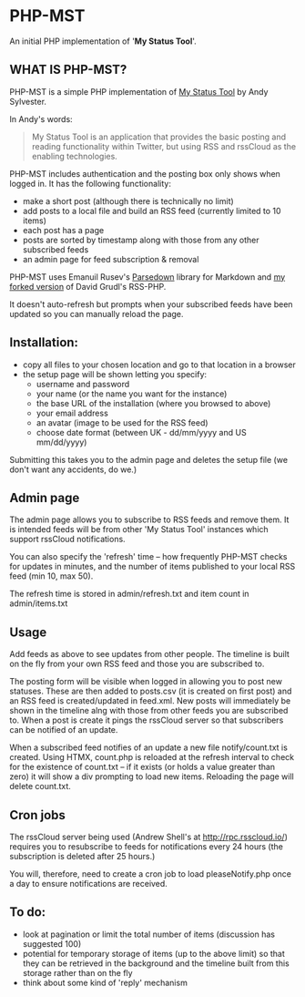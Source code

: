 # PHP-MST

An initial PHP implementation of '**My Status Tool**'.

## WHAT IS PHP-MST?

PHP-MST is a simple PHP implementation of [My Status Tool](https://github.com/andysylvester/MyStatusToolDemo) by Andy Sylvester.

In Andy's words:

> My Status Tool is an application that provides the basic posting and reading functionality within Twitter, but using RSS and rssCloud as the enabling technologies.

PHP-MST includes authentication and the posting box only shows when logged in. It has the following functionality:

- make a short post (although there is technically no limit)
- add posts to a local file and build an RSS feed (currently limited to 10 items)
- each post has a page
- posts are sorted by timestamp along with those from any other subscribed feeds
- an admin page for feed subscription & removal

PHP-MST uses Emanuil Rusev's [Parsedown](https://github.com/erusev/parsedown) library for Markdown and [my forked version](https://github.com/colin-walker/rss-php) of David Grudl's RSS-PHP.

It doesn't auto-refresh but prompts when your subscribed feeds have been updated so you can manually reload the page.

## Installation:

- copy all files to your chosen location and go to that location in a browser
- the setup page will be shown letting you specify:
    - username and password
    - your name (or the name you want for the instance)
    - the base URL of the installation (where you browsed to above)
    - your email address
    - an avatar (image to be used for the RSS feed)
    - choose date format (between UK - dd/mm/yyyy and US mm/dd/yyyy)
    
Submitting this takes you to the admin page and deletes the setup file (we don't want any accidents, do we.)

## Admin page

The admin page allows you to subscribe to RSS feeds and remove them. It is intended feeds will be from other 'My Status Tool' instances which support rssCloud notifications.

You can also specify the 'refresh' time – how frequently PHP-MST checks for updates in minutes, and the number of items published to your local RSS feed (min 10, max 50).

The refresh time is stored in admin/refresh.txt and item count in admin/items.txt

## Usage

Add feeds as above to see updates from other people. The timeline is built on the fly from your own RSS feed and those you are subscribed to.

The posting form will be visible when logged in allowing you to post new statuses. These are then added to posts.csv (it is created on first post) and an RSS feed is created/updated in feed.xml. New posts will immediately be shown in the timeline alng with those from other feeds you are subscribed to. When a post is create it pings the rssCloud server so that subscribers can be notified of an update.

When a subscribed feed notifies of an update a new file notify/count.txt is created. Using HTMX, count.php is reloaded at the refresh interval to check for the existence of count.txt – if it exists (or holds a value greater than zero) it will show a div prompting to load new items. Reloading the page will delete count.txt.

## Cron jobs

The rssCloud server being used (Andrew Shell's at http://rpc.rsscloud.io/) requires you to resubscribe to feeds for notifications every 24 hours (the subscription is deleted after 25 hours.)

You will, therefore, need to create a cron job to load pleaseNotify.php once a day to ensure notifications are received.

## To do:

- look at pagination or limit the total number of items (discussion has suggested 100)
- potential for temporary storage of items (up to the above limit) so that they can be retrieved in the background and the timeline built from this storage rather than on the fly
- think about some kind of 'reply' mechanism
